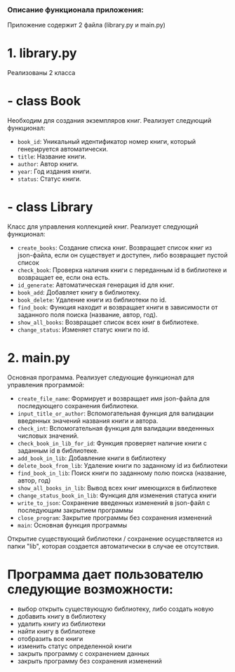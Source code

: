 ### Описание функционала приложения:
Приложение содержит 2 файла (library.py и main.py)

# 1. library.py
Реализованы 2 класса

# - class Book
Необходим для создания экземпляров книг. Реализует следующий функционал:
- `book_id`: Уникальный идентификатор номер книги, который генерируется автоматически.
- `title`: Название книги.
- `author`: Автор книги.
- `year`: Год издания книги.
- `status`: Статус книги.

# - class Library
Класс для управления коллекцией книг. Реализует следующий функционал:
- `create_books`: Создание списка книг. Возвращает список книг из json-файла, если он существует и доступен, либо возвращает пустой список
- `check_book`: Проверка наличия книги с переданным id в библиотеке и возвращает ее, если она есть.
- `id_generate`: Автоматическая генерация id для книг.
- `book_add`: Добавляет книгу в библиотеку.
- `book_delete`: Удаление книги из библиотеки по id.
- `find_book`: Функция находит и возвращает книги в зависимости от заданного поля поиска (название, автор, год).
- `show_all_books`: Возвращает список всех книг в библиотеке.
- `change_status`: Изменяет статус книги по id.


# 2. main.py
Основная программа. Реализует следующие функционал для управления программой:
- `create_file_name`: Формирует и возвращает имя json-файла для последующего сохранения библиотеки.
- `input_title_or_author`: Вспомогательная функция для валидации введенных значений названия книги и автора.
- `check_int`: Вспомогательная функция для валидации введеннных числовых значений.
- `check_book_in_lib_for_id`: Функция проверяет наличие книги с заданным id в библиотеке.
- `add_book_in_lib`: Добавление книги в библиотеку
- `delete_book_from_lib`: Удаление книги по заданному id из библиотеки
- `find_book_in_lib`: Поиск книги по заданному полю поиска (название, автор, год)
- `show_all_books_in_lib`: Вывод всех книг имеющихся в библиотеке
- `change_status_book_in_lib`: Функция для изменения статуса книги
- `write_to_json`: Сохранение введенных изменений в json-файл с последующим закрытием программы
- `close_program`: Закрытие программы без сохранения изменений
- `main`: Основная функция программы

Открытие существующий библиотеки / сохранение осуществляется из папки "lib", которая создается автоматически в случае ее отсутствия.


# Программа дает пользователю следующие возможности:
- выбор открыть существующую библиотеку, либо создать новую
- добавить книгу в библиотеку
- удалить книгу из библиотеки
- найти книгу в библиотеке
- отобразить все книги
- изменить статус определенной книги
- закрыть программу с сохранением данных
- закрыть программу без сохранения изменений
